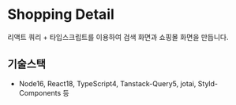 # Shopping Detail
리액트 쿼리 + 타입스크립트를 이용하여 검색 화면과 쇼핑몰 화면을 만듭니다.

## 기술스택
- Node16, React18, TypeScript4, Tanstack-Query5, jotai, Styld-Components 등
